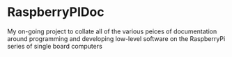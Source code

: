 # RaspberryPIDoc
My on-going project to collate all of the various peices of documentation around programming and developing low-level software on the RaspberryPi series of single board computers
